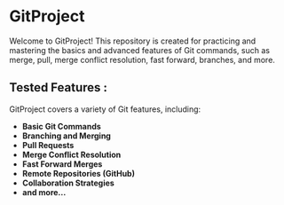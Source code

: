 # GitProject
Welcome to GitProject! This repository is created for practicing and mastering the basics and advanced features of Git commands, such as merge, pull, merge conflict resolution, fast forward, branches, and more.

## Tested Features : 
GitProject covers a variety of Git features, including:

- **Basic Git Commands**
- **Branching and Merging**
- **Pull Requests**
- **Merge Conflict Resolution**
- **Fast Forward Merges**
- **Remote Repositories (GitHub)**
- **Collaboration Strategies**
- **and more...**
